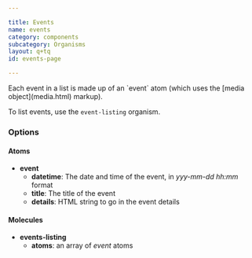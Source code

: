 ```yaml
---

title: Events
name: events
category: components
subcategory: Organisms
layout: q+tq
id: events-page

---
```


<div class="lead"><p>Each event in a list is made up of an `event` atom (which uses the [media object](media.html) markup).</p></div>

<script>
component("event", {
  "datetime":"2015-03-31 18:30",
  "title": "The energy crisis: Is nuclear fusion a solution?",
  "details": "<p>This year's Science Discovery event will focus on nuclear fusion.</p>"
});
</script>

To list events, use the `event-listing` organism.
<script>
component("events-listing", { "atoms": [
  {
    "event": {
      "datetime":"2015-04-08 19:00",
      "title": "Creativity and Reality in Philosophy of Yi and Dao: What difference does it make?",
      "details": "<p>Opening public lecture to the annual British Society for the History of Philosophy conference.</p>"
    }
  },
  {
    "event": {
      "datetime":"2015-03-31 18:30",
      "title": "The energy crisis: Is nuclear fusion a solution?",
      "details": "<p>This year's Science Discovery event will focus on nuclear fusion.</p>"
    }
  },
  {
    "event": {
      "datetime":"2015-03-24 16:00",
      "title": "Integration Challenges of the EU Rail Industry in the Formation of a Single European Rail Area",
      "details": "<p>CEGBI seminar</p>"
    }
  }
]});
</script>


### Options

#### Atoms

* **event**
  * **datetime**: The date and time of the event, in _yyy-mm-dd hh:mm_ format
  * **title**: The title of the event
  * **details**: HTML string to go in the event details

#### Molecules

* **events-listing**
  * **atoms**: an array of _event_ atoms
